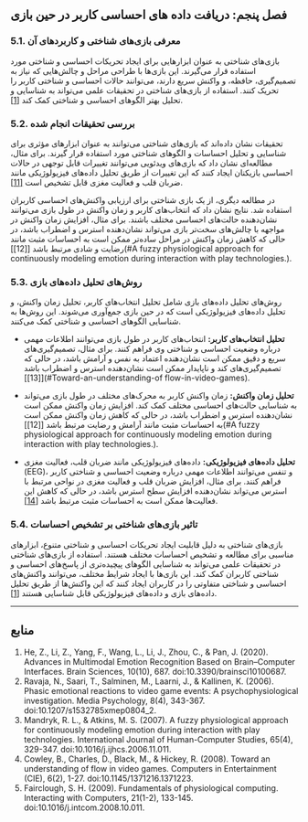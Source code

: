 ## فصل پنجم: دریافت داده های احساسی کاربر در حین بازی

### 5.1. معرفی بازی‌های شناختی و کاربردهای آن

بازی‌های شناختی به عنوان ابزارهایی برای ایجاد تحریکات احساسی و شناختی مورد استفاده قرار می‌گیرند. این بازی‌ها با طراحی مراحل و چالش‌هایی که نیاز به تصمیم‌گیری، حافظه، و واکنش سریع دارند، می‌توانند حالات احساسی و شناختی کاربر را تحریک کنند. استفاده از بازی‌های شناختی در تحقیقات علمی می‌تواند به شناسایی و تحلیل بهتر الگوهای احساسی و شناختی کمک کند [[1]](#Fine-Grained-Emotion-Recognition-Using-Brain-Heart-Interplay-Measurements-and-eXplainable-Convolutional-Neural-Networks).

### 5.2. بررسی تحقیقات انجام شده

تحقیقات نشان داده‌اند که بازی‌های شناختی می‌توانند به عنوان ابزارهای مؤثری برای شناسایی و تحلیل احساسات و الگوهای شناختی مورد استفاده قرار گیرند. برای مثال، مطالعه‌ای نشان داد که بازی‌های ویدئویی می‌توانند تغییرات قابل توجهی در حالات احساسی بازیکنان ایجاد کنند که این تغییرات از طریق تحلیل داده‌های فیزیولوژیکی مانند ضربان قلب و فعالیت مغزی قابل تشخیص است [[11]](#Phasic-emotional-reactions-to-video-game-events:-A-psychophysiological-investigation).

در مطالعه دیگری، از یک بازی شناختی برای ارزیابی واکنش‌های احساسی کاربران استفاده شد. نتایج نشان داد که انتخاب‌های کاربر و زمان واکنش در طول بازی می‌توانند نشان‌دهنده حالت‌های احساسی مختلف باشند. برای مثال، افزایش زمان واکنش در مواجهه با چالش‌های سخت‌تر بازی می‌تواند نشان‌دهنده استرس و اضطراب باشد، در حالی که کاهش زمان واکنش در مراحل ساده‌تر ممکن است به احساسات مثبت مانند رضایت و شادی مرتبط باشد [[12]](#A fuzzy physiological approach for continuously modeling emotion during interaction with play technologies.).

### 5.3. روش‌های تحلیل داده‌های بازی

روش‌های تحلیل داده‌های بازی شامل تحلیل انتخاب‌های کاربر، تحلیل زمان واکنش، و تحلیل داده‌های فیزیولوژیکی است که در حین بازی جمع‌آوری می‌شوند. این روش‌ها به شناسایی الگوهای احساسی و شناختی کمک می‌کنند.

- **تحلیل انتخاب‌های کاربر:** انتخاب‌های کاربر در طول بازی می‌توانند اطلاعات مهمی درباره وضعیت احساسی و شناختی وی فراهم کنند. برای مثال، تصمیم‌گیری‌های سریع و دقیق ممکن است نشان‌دهنده اعتماد به نفس و آرامش باشد، در حالی که تصمیم‌گیری‌های کند و ناپایدار ممکن است نشان‌دهنده استرس و اضطراب باشد [[13]](#Toward-an-understanding-of flow-in-video-games).

- **تحلیل زمان واکنش:** زمان واکنش کاربر به محرک‌های مختلف در طول بازی می‌تواند به شناسایی حالت‌های احساسی مختلف کمک کند. افزایش زمان واکنش ممکن است نشان‌دهنده استرس و اضطراب باشد، در حالی که کاهش زمان واکنش ممکن است به احساسات مثبت مانند آرامش و رضایت مرتبط باشد [[12]](#A fuzzy physiological approach for continuously modeling emotion during interaction with play technologies.).

- **تحلیل داده‌های فیزیولوژیکی:** داده‌های فیزیولوژیکی مانند ضربان قلب، فعالیت مغزی (EEG)، و تنفس می‌توانند اطلاعات مهمی درباره وضعیت احساسی و شناختی کاربر فراهم کنند. برای مثال، افزایش ضربان قلب و فعالیت مغزی در نواحی مرتبط با استرس می‌تواند نشان‌دهنده افزایش سطح استرس باشد، در حالی که کاهش این فعالیت‌ها ممکن است به احساسات مثبت مرتبط باشد [[14]](#Fairclough,-S.-H.-(2009).-Fundamentals-of-physiological-computing.-Interacting-with-Computers,-21(1-2),-133-145.-doi:10.1016/j.intcom.2008.10.011.).

### 5.4. تاثیر بازی‌های شناختی بر تشخیص احساسات

بازی‌های شناختی به دلیل قابلیت ایجاد تحریکات احساسی و شناختی متنوع، ابزارهای مناسبی برای مطالعه و تشخیص احساسات مختلف هستند. استفاده از بازی‌های شناختی در تحقیقات علمی می‌تواند به شناسایی الگوهای پیچیده‌تری از پاسخ‌های احساسی و شناختی کاربران کمک کند. این بازی‌ها با ایجاد شرایط مختلف، می‌توانند واکنش‌های احساسی و شناختی متفاوتی را در کاربران ایجاد کنند که این واکنش‌ها از طریق تحلیل داده‌های بازی و داده‌های فیزیولوژیکی قابل شناسایی هستند [[1]](#Fine-Grained-Emotion-Recognition-Using-Brain-Heart-Interplay-Measurements-and-eXplainable-Convolutional-Neural-Networks).

---

## منابع

1. He, Z., Li, Z., Yang, F., Wang, L., Li, J., Zhou, C., & Pan, J. (2020). Advances in Multimodal Emotion Recognition Based on Brain–Computer Interfaces. Brain Sciences, 10(10), 687. doi:10.3390/brainsci10100687.
2. Ravaja, N., Saari, T., Salminen, M., Laarni, J., & Kallinen, K. (2006). Phasic emotional reactions to video game events: A psychophysiological investigation. Media Psychology, 8(4), 343-367. doi:10.1207/s1532785xmep0804_2.
3. Mandryk, R. L., & Atkins, M. S. (2007). A fuzzy physiological approach for continuously modeling emotion during interaction with play technologies. International Journal of Human-Computer Studies, 65(4), 329-347. doi:10.1016/j.ijhcs.2006.11.011.
4. Cowley, B., Charles, D., Black, M., & Hickey, R. (2008). Toward an understanding of flow in video games. Computers in Entertainment (CIE), 6(2), 1-27. doi:10.1145/1371216.1371223.
5. Fairclough, S. H. (2009). Fundamentals of physiological computing. Interacting with Computers, 21(1-2), 133-145. doi:10.1016/j.intcom.2008.10.011.